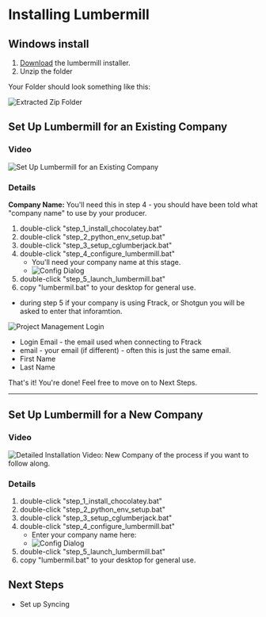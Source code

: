 # Installing Lumbermill
 
## Windows install

1) [Download](https://cgl-developeronboarding.s3.amazonaws.com/lumbermill_installer.zip) the lumbermill installer. 
1) Unzip the folder

Your Folder should look something like this:

![Extracted Zip Folder](lmill_install_folder.jpg)

## Set Up Lumbermill for an Existing Company

### Video
![Set Up Lumbermill for an Existing Company](https://www.youtube.com/watch?v=BE8X5HWJiuA)


### Details
**Company Name:** You'll need this in step 4 - you should have been told what "company name" to use by your producer.  

1) double-click "step_1_install_chocolatey.bat"
2) double-click "step_2_python_env_setup.bat"
3) double-click "step_3_setup_cglumberjack.bat"
4) double-click "step_4_configure_lumbermill.bat"
    * You'll need your company name at this stage.
    * ![Config Dialog](build_config.jpg)
5) double-click "step_5_launch_lumbermill.bat"
6) copy "lumbermil.bat" to your desktop for general use.

* during step 5 if your company is using Ftrack, or Shotgun you will be asked to enter that inforamtion.

![Project Management Login](proj-man-login.png)
* Login Email - the email used when connecting to Ftrack
* email - your email (if different) - often this is just the same email.
* First Name
* Last Name

That's it! You're done! Feel free to move on to Next Steps.

------------------------------

## Set Up Lumbermill for a New Company

### Video
![Detailed Installation Video: New Company](https://youtu.be/FawxhaCx9ao) of the process if you want to follow along.

### Details
1) double-click "step_1_install_chocolatey.bat"
2) double-click "step_2_python_env_setup.bat"
3) double-click "step_3_setup_cglumberjack.bat"
4) double-click "step_4_configure_lumbermill.bat"
    * Enter your company name here:
    * ![Config Dialog](build_config.jpg)
5) double-click "step_5_launch_lumbermill.bat"
6) copy "lumbermil.bat" to your desktop for general use.

## Next Steps
* Set up Syncing

